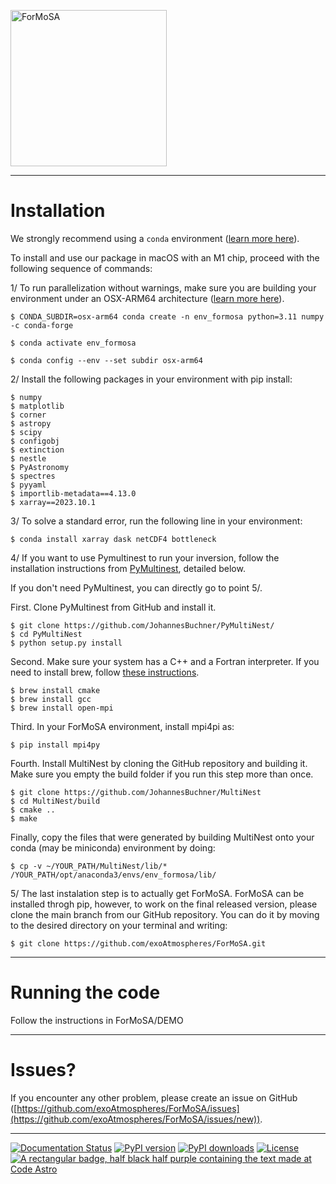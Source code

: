 <p align="left"><img src="docs/source/ForMoSA.png" alt="ForMoSA" width="250"/></p>


***
Installation
===

We strongly recommend using a ``conda`` environment ([learn more here](https://conda.io/docs/user-guide/tasks/manage-environments.html)).

To install and use our package in macOS with an M1 chip, proceed with the following sequence of commands:

1/ To run parallelization without warnings, make sure you are building your environment under an OSX-ARM64 architecture ([learn more here](https://stackoverflow.com/questions/65415996/how-to-specify-the-architecture-or-platform-for-a-new-conda-environment-apple)).

    $ CONDA_SUBDIR=osx-arm64 conda create -n env_formosa python=3.11 numpy -c conda-forge

    $ conda activate env_formosa 
    
    $ conda config --env --set subdir osx-arm64

2/ Install the following packages in your environment with pip install: 
    
    $ numpy
    $ matplotlib
    $ corner
    $ astropy
    $ scipy
    $ configobj
    $ extinction
    $ nestle
    $ PyAstronomy
    $ spectres
    $ pyyaml
    $ importlib-metadata==4.13.0
    $ xarray==2023.10.1


3/ To solve a standard error, run the following line in your environment:

    $ conda install xarray dask netCDF4 bottleneck

4/ If you want to use Pymultinest to run your inversion, follow the installation instructions from [PyMultinest](https://johannesbuchner.github.io/PyMultiNest/install.html), detailed below. 

If you don't need PyMultinest, you can directly go to point 5/.

First. Clone PyMultinest from GitHub and install it.

    $ git clone https://github.com/JohannesBuchner/PyMultiNest/
    $ cd PyMultiNest
    $ python setup.py install

Second. Make sure your system has a C++ and a Fortran interpreter. If you need to install brew, follow [these instructions](https://brew.sh/).

    $ brew install cmake
    $ brew install gcc
    $ brew install open-mpi

Third. In your ForMoSA environment, install mpi4pi as:
    
    $ pip install mpi4py

Fourth. Install MultiNest by cloning the GitHub repository and building it. Make sure you empty the build folder if you run this step more than once.
    
    $ git clone https://github.com/JohannesBuchner/MultiNest
    $ cd MultiNest/build
    $ cmake ..
    $ make

Finally, copy the files that were generated by building MultiNest onto your conda (may be miniconda) environment by doing:

    $ cp -v ~/YOUR_PATH/MultiNest/lib/* /YOUR_PATH/opt/anaconda3/envs/env_formosa/lib/
	

5/ The last instalation step is to actually get ForMoSA. ForMoSA can be installed throgh pip, however, to work on the final released version, please clone the main branch from our GitHub repository. You can do it by moving to the desired directory on your terminal and writing:

    $ git clone https://github.com/exoAtmospheres/ForMoSA.git


***
Running the code
===

Follow the instructions in ForMoSA/DEMO

***
Issues?
===

If you encounter any other problem, please create an issue on GitHub ([https://github.com/exoAtmospheres/ForMoSA/issues](https://github.com/exoAtmospheres/ForMoSA/issues/new)).

***

[![Documentation Status](https://readthedocs.org/projects/formosa/badge/?version=latest)](https://formosa.readthedocs.io/en/latest/?badge=latest)
[![PyPI version](https://badge.fury.io/py/formosa.svg)](https://badge.fury.io/py/formosa)
[![PyPI downloads](https://img.shields.io/pypi/dm/formosa.svg)](https://pypistats.org/packages/formosa)
[![License](https://img.shields.io/badge/License-BSD_2--Clause-orange.svg)](https://opensource.org/licenses/BSD-2-Clause)
[![A rectangular badge, half black half purple containing the text made at Code Astro](https://img.shields.io/badge/Made%20at-Code/Astro-blueviolet.svg)](https://semaphorep.github.io/codeastro/)
